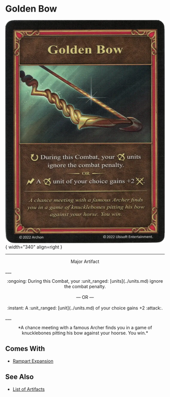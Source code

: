 # Golden Bow

![Golden Bow](../assets/artifacts_major-golden_bow.webp){ width="340" align=right }
___
<p style="text-align: center;" markdown>Major Artifact</p>
___
<p style="text-align: center;" markdown>:ongoing: During this Combat, your :unit_ranged: [units](../units.md) ignore the combat penalty.<br><br>— OR —<br><br>:instant: A :unit_ranged: [unit](../units.md) of your choice gains +2 :attack:.</p>
___
<p style="text-align: center;" markdown>*A chance meeting with a famous Archer finds you in a game of knucklebones pitting his bow against your hoorse. You win.*</p>


## Comes With

- [Rampart Expansion](../content.md)


## See Also

- [List of Artifacts](../artifacts.md)
